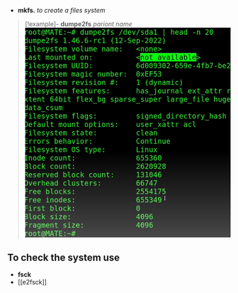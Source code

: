 - **mkfs.** 
	 *to create a files system*
>[!example]- **dumpe2fs** *pariont name*
 ![Pasted_image_20240428103117.png](/static/Pasted_image_20240428103117.png)

## To check the system use 
- **fsck**
- [[e2fsck]] 